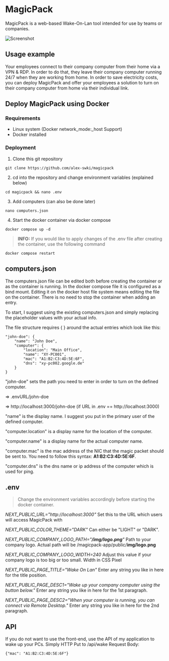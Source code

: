 
# MagicPack

MagicPack is a web-based Wake-On-Lan tool intended for use by teams or companies.

![Screenshot](https://i.ibb.co/3FRtn3H/github-banner.png)

## Usage example

Your employees connect to their company computer from their home via a VPN & RDP. In order to do that, they leave their company computer running 24/7 when they are working from home.
In order to save electricity costs, you can deploy MagicPack and offer your employees a solution to turn on their company computer from home via their individual link.

## Deploy MagicPack using Docker

### Requirements
- Linux system (Docker network_mode:_host Support)
- Docker installed

### Deployment

1. Clone this git repository

``git clone https://github.com/alex-swki/magicpack``

2. cd into the repository and change environment variables (explained below)

``cd magicpack && nano .env``

3. Add computers (can also be done later)

``nano computers.json``

4. Start the docker container via docker compose

``docker compose up -d``

> **INFO:** If you would like to apply changes of the .env file after creating the container, use the following command

``docker compose restart``

## computers.json

The computers.json file can be edited both before creating the container or as the container is running. In the docker compose file it is configured as a bind mount. Editing it on the docker host file system means editing the file on the container. There is no need to stop the container when adding an entry.

To start, I suggest using the existing computers.json and simply replacing the placeholder values with your actual info.

The file structure requires { } around the actual entries which look like this:

    "john-doe": {
        "name": "John Doe",
        "computer": {
    	    "location": "Main Office",
    	    "name": "XY-PC001",
    	    "mac": "A1:B2:C3:4D:5E:6F",
    	    "dns": "xy-pc002.google.de"
        }
    }

"john-doe" sets the path you need to enter in order to turn on the defined computer.

=> .envURL/john-doe

=> http://localhost:3000/john-doe (if URL in .env == http://localhost:3000)

"name" is the display name. I suggest you put in the primary user of the defined computer.

"computer.location" is a display name for the location of the computer.

"computer.name" is a display name for the actual computer name.

"computer.mac" is the mac address of the NIC that the magic packet should be sent to. You need to follow this syntax: **A1:B2:C3:4D:5E:6F**.

"computer.dns" is the dns name or ip address of the computer which is used for ping.

## .env

> Change the environment variables accordingly before starting the docker container.

_NEXT_PUBLIC_URL="http://localhost:3000"_
Set this to the URL which users will access MagicPack with

_NEXT_PUBLIC_COLOR_THEME="DARK"_
Can either be "LIGHT" or "DARK".

_NEXT_PUBLIC_COMPANY_LOGO_PATH="**/img/logo.png**"_
Path to your company logo. Actual path will be /magicpack-app/public/**img/logo.png**

_NEXT_PUBLIC_COMPANY_LOGO_WIDTH=240_
Adjust this value if your company logo is too big or too small. Width in CSS Pixel

_NEXT_PUBLIC_PAGE_TITLE="Wake On Lan"_
Enter any string you like in here for the title position.

_NEXT_PUBLIC_PAGE_DESC1="Wake up your company computer using the button below."_
Enter any string you like in here for the 1st paragraph.

_NEXT_PUBLIC_PAGE_DESC2="When your computer is running, you can connect via Remote Desktop."_
Enter any string you like in here for the 2nd paragraph.

## API
If you do not want to use the front-end, use the API of my application to wake up your PCs.
Simply HTTP Put to /api/wake
Request Body:

    {"mac": "A1:B2:C3:4D:5E:6F"}
